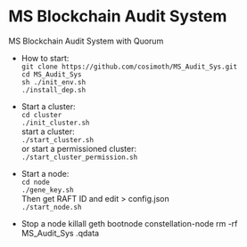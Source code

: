 # MS Blockchain Audit System
MS Blockchain Audit System with Quorum  

- How to start:  
`git clone https://github.com/cosimoth/MS_Audit_Sys.git`  
`cd MS_Audit_Sys`  
`sh ./init_env.sh`  
`./install_dep.sh`

- Start a cluster:  
`cd cluster`  
`./init_cluster.sh`  
start a cluster:  
`./start_cluster.sh`  
or start a permissioned cluster:  
`./start_cluster_permission.sh`

- Start a node:  
`cd node`  
`./gene_key.sh`  
Then get RAFT ID and edit > config.json  
`./start_node.sh`  

- Stop a node
killall geth bootnode constellation-node
rm -rf MS_Audit_Sys .qdata
